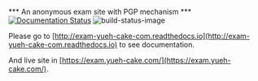 *** An anonymous exam site with PGP mechanism ***
[![Documentation Status](https://readthedocs.org/projects/exam-yueh-cake-com/badge/?version=master)](https://exam-yueh-cake-com.readthedocs.io/zh_TW/master/?badge=master) ![build-status-image]

Please go to [http://exam-yueh-cake-com.readthedocs.io](http://exam-yueh-cake-com.readthedocs.io) to see documentation. 
      
And live site in [https://exam.yueh-cake.com/](https://exam.yueh-cake.com/). 

[build-status-image]: https://codebuild.us-west-2.amazonaws.com/badges?uuid=eyJlbmNyeXB0ZWREYXRhIjoiaFRscVlZNjBWYlVkaVg4Z21BK0gyZHBuOUFZUlRXUlNmK1RmdTl4OE1ZdXhIdXY3dTBxalA5cklqVFhWSFB4emlYNmVZOGxCS1FabytPN2dEaEl2aHMwPSIsIml2UGFyYW1ldGVyU3BlYyI6IldSdU5aS2RpS1FGcXo1Y0giLCJtYXRlcmlhbFNldFNlcmlhbCI6MX0%3D&branch=master

